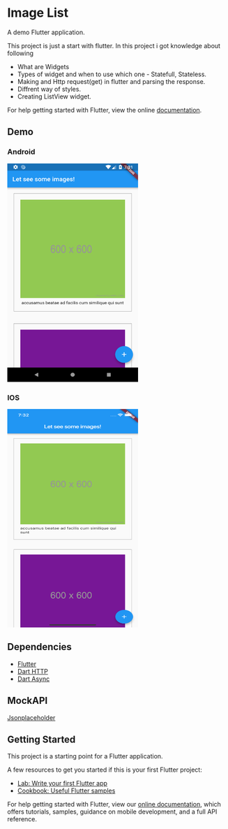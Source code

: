 # Image List

A demo Flutter application.

This project is just a start with flutter. In this project i got knowledge about following 
* What are Widgets
* Types of widget and when to use which one - Statefull, Stateless.
* Making and Http request(get) in flutter and parsing the response.
* Diffrent way of styles.
* Creating ListView widget.

For help getting started with Flutter, view the online
[documentation](https://flutter.io/).

## Demo
### Android
<img src="https://github.com/Zishanr/flutterpics/blob/master/screenshot/Screenshot_1545141718.png" width="300" height="500">

### IOS
<img src="https://github.com/Zishanr/flutterpics/blob/master/screenshot/Simulator%20Screen%20Shot%20-%20iPhone%20XR%20-%202018-12-18%20at%2019.32.01.png" width="300" height="500">

## Dependencies

* [Flutter](https://flutter.io/)
* [Dart HTTP](https://github.com/dart-lang/http)
* [Dart Async](https://github.com/dart-lang/async)

## MockAPI
[Jsonplaceholder](https://jsonplaceholder.typicode.com/photos)

## Getting Started

This project is a starting point for a Flutter application.

A few resources to get you started if this is your first Flutter project:

- [Lab: Write your first Flutter app](https://flutter.io/docs/get-started/codelab)
- [Cookbook: Useful Flutter samples](https://flutter.io/docs/cookbook)

For help getting started with Flutter, view our 
[online documentation](https://flutter.io/docs), which offers tutorials, 
samples, guidance on mobile development, and a full API reference.
